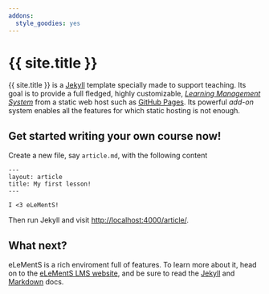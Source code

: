 ```yaml
---
addons:
  style_goodies: yes
---
```


# {{ site.title }}

{{ site.title }} is a [Jekyll](http://jekyllrb.com/) template
specially made to support teaching. Its goal is to provide a full
fledged, highly customizable,
[*Learning Management System*](https://en.wikipedia.org/wiki/Learning_management_system)
from a static web host such as
[GitHub Pages](https://pages.github.com/). Its powerful *add-on*
system enables all the features for which static hosting is not
enough.

## Get started writing your own course now!

Create a new file, say `article.md`, with the following content

~~~
---
layout: article
title: My first lesson!
---

I <3 eLeMentS!
~~~

Then run Jekyll and visit <http://localhost:4000/article/>.


## What next?

eLeMentS is a rich enviroment full of features. To learn more about
it, head on to the
[eLeMentS LMS website](http://elementsLMS.github.io/), and be sure to
read the [Jekyll](http://jekyllrb.com/docs) and
[Markdown](http://kramdown.gettalong.org/syntax.html) docs.
